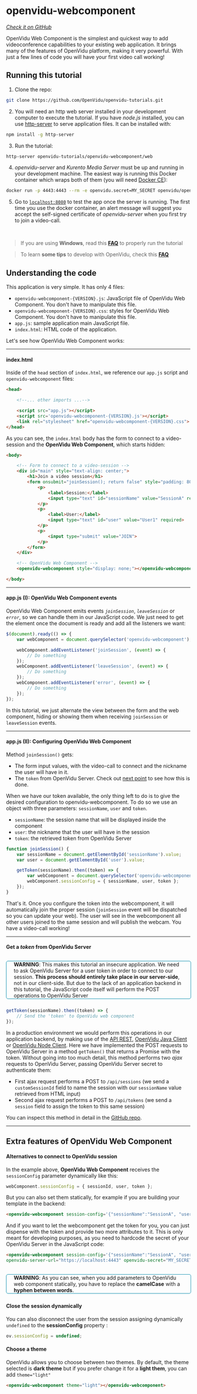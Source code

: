 # openvidu-webcomponent
<a href="https://github.com/OpenVidu/openvidu-tutorials/tree/master/openvidu-webcomponent" target="_blank"><i class="icon ion-social-github"> Check it on GitHub</i></a>

OpenVidu Web Component is the simplest and quickest way to add videoconference capabilities to your existing web application. It brings many of the features of OpenVidu platform, making it very powerful.
With just a few lines of code you will have your first video call working!

## Running this tutorial

1) Clone the repo:

```bash
git clone https://github.com/OpenVidu/openvidu-tutorials.git
```

2) You will need an http web server installed in your development computer to execute the tutorial. If you have _node.js_ installed, you can use [http-server](https://github.com/indexzero/http-server) to serve application files. It can be installed with:

```bash
npm install -g http-server
```

3) Run the tutorial:

```bash
http-server openvidu-tutorials/openvidu-webcomponent/web
```

4) _openvidu-server_ and _Kurento Media Server_ must be up and running in your development machine. The easiest way is running this Docker container which wraps both of them (you will need [Docker CE](https://store.docker.com/search?type=edition&offering=community)):

```bash
docker run -p 4443:4443 --rm -e openvidu.secret=MY_SECRET openvidu/openvidu-server-kms:2.6.0
```

5) Go to [`localhost:8080`](http://localhost:8080) to test the app once the server is running. The first time you use the docker container, an alert message will suggest you accept the self-signed certificate of _openvidu-server_ when you first try to join a video-call.

<br>

> If you are using **Windows**, read this **[FAQ](/troubleshooting/#3-i-am-using-windows-to-run-the-tutorials-develop-my-app-anything-i-should-know)** to properly run the tutorial

> To learn **some tips** to develop with OpenVidu, check this **[FAQ](/troubleshooting#2-any-tips-to-make-easier-the-development-of-my-app-with-openvidu)**

## Understanding the code

This application is very simple. It has only 4 files:

-   `openvidu-webcomponent-{VERSION}.js`: JavaScript file of OpenVidu Web Component. You don't have to manipulate this file.
-   `openvidu-webcomponent-{VERSION}.css`: styles for OpenVidu Web Component. You don't have to manipulate this file.
-   `app.js`: sample application main JavaScript file.
-   `index.html`: HTML code of the application.

Let's see how OpenVidu Web Component works:

---

#### index.html

Inside of the `head` section of `index.html`, we reference our `app.js` script and `openvidu-webcomponent` files:

```html
<head>

    <!--... other imports ...-->

    <script src="app.js"></script>
    <script src='openvidu-webcomponent-{VERSION}.js'></script>
    <link rel="stylesheet" href="openvidu-webcomponent-{VERSION}.css">
</head>
```

As you can see, the `index.html` body has the form to connect to a video-session and the **OpenVidu Web Component**, which starts hidden:

```html
<body>

    <!-- Form to connect to a video-session -->
    <div id="main" style="text-align: center;">
        <h1>Join a video session</h1>
        <form onsubmit="joinSession(); return false" style="padding: 80px; margin: auto">
            <p>
                <label>Session:</label>
                <input type="text" id="sessionName" value="SessionA" required>
            </p>
            <p>
                <label>User:</label>
                <input type="text" id="user" value="User1" required>
            </p>
            <p>
                <input type="submit" value="JOIN">
            </p>
        </form>
    </div>

    <!-- OpenVidu Web Component -->
    <openvidu-webcomponent style="display: none;"></openvidu-webcomponent>

</body>
```

---

#### app.js (I): OpenVidu Web Component events

OpenVidu Web Component emits events _`joinSession`_, _`leaveSession`_ or _`error`_, so we can handle them in our JavaScript code.
We just need to get the element once the document is ready and add all the listeners we want:

```javascript
$(document).ready(() => {
    var webComponent = document.querySelector('openvidu-webcomponent');

    webComponent.addEventListener('joinSession', (event) => {
        // Do something
    });
    webComponent.addEventListener('leaveSession', (event) => {
        // Do something
    });
    webComponent.addEventListener('error', (event) => {
        // Do something
    });
});
```

In this tutorial, we just alternate the view between the form and the web component, hiding or showing them when receiving `joinSession` or `leaveSession` events.

---

#### app.js (II): Configuring OpenVidu Web Component

Method `joinSession()` gets:

 - The form input values, with the video-call to connect and the nickname the user will have in it.
 - The `token` from OpenVidu Server. Check out [next point](#get-a-token-from-openvidu-server) to see how this is done.

When we have our token available, the only thing left to do is to give the desired configuration to openvidu-webcomponent. To do so we use an object with three parameters: `sessionName`, `user` and `token`.

- `sessionName`: the session name that will be displayed inside the component
- `user`: the nickname that the user will have in the session
- `token`: the retrieved token from OpenVidu Server

```javascript
function joinSession() {
    var sessionName = document.getElementById('sessionName').value;
    var user = document.getElementById('user').value;

    getToken(sessionName).then((token) => {
        var webComponent = document.querySelector('openvidu-webcomponent');
        webComponent.sessionConfig = { sessionName, user, token };
    });
}
```

That's it. Once you configure the token into the webcomponent, it will automatically join the proper session (`joinSession` event will be dispatched so you can update your web). The user will see in the webcomponent all other users joined to the same session and will publish the webcam. You have a video-call working!

---

#### Get a _token_ from OpenVidu Server

<div style="
    display: table;
    border: 1px solid #0088aa;
    border-radius: 5px;
    width: 100%;
    margin-top: 30px;
    margin-bottom: 25px;"><div style="display: table-cell">
    <i class="icon ion-android-alert" style="
    font-size: 50px;
    color: #0088aa;
    display: inline-block;
    padding-left: 25%;
"></i></div>
<div style="
    vertical-align: middle;
    display: table-cell;
    padding-left: 20px;
    padding-right: 20px;
    ">
	<strong>WARNING</strong>: This makes this tutorial an insecure application. We need to ask OpenVidu Server for a user token in order to connect to our session. <strong>This process should entirely take place in our server-side</strong>, not in our client-side. But due to the lack of an application backend in this tutorial, the JavaScript code itself will perform the POST operations to OpenVidu Server
</div>
</div>

```javascript
getToken(sessionName).then((token) => {
    // Send the 'token' to OpenVidu web component
});
```

In a production environment we would perform this operations in our application backend, by making use of the [API REST](/reference-docs/REST-API/), [OpenVidu Java Client](/reference-docs/openvidu-java-client/) or [OpenVidu Node Client](/reference-docs/openvidu-node-client/). Here we have implemented the POST requests to OpenVidu Server in a method `getToken()` that returns a Promise with the token. Without going into too much detail, this method performs two _ajax_ requests to OpenVidu Server, passing OpenVidu Server secret to authenticate them:

-   First ajax request performs a POST to `/api/sessions` (we send a `customSessionId` field to name the session with our `sessionName` value retrieved from HTML input)
-   Second ajax request performs a POST to `/api/tokens` (we send a `session` field to assign the token to this same session)

You can inspect this method in detail in the [GitHub repo](https://github.com/OpenVidu/openvidu-tutorials/blob/master/openvidu-webcomponent/web/app.js#L43).

<hr>

## Extra features of OpenVidu Web Component


#### Alternatives to connect to OpenVidu session

In the example above, **OpenVidu Web Component** receives the `sessionConfig` parameter dynamically like this: 

```javascript
webComponent.sessionConfig = { sessionId, user, token };
```

But you can also set them statically, for example if you are building your template in the backend:

```html
<openvidu-webcomponent session-config='{"sessionName":"SessionA", "user":"User1", "token": "TOKEN_RETRIEVED_FROM_OPENVIDU_SERVER"}'></openvidu-webcomponent>
```

And if you want to let the webcomponent get the token for you, you can just dispense with the token and provide two more attributes to it. This is only meant for developing purposes, as you need to hardcode the secret of your OpenVidu Server in the JavaScript code:

```html
<openvidu-webcomponent session-config='{"sessionName":"SessionA", "user":"User1"}'
openvidu-server-url="https://localhost:4443" openvidu-secret="MY_SECRET"></openvidu-webcomponent>
```

<div style="
    display: table;
    border: 1px solid #0088aa;
    border-radius: 5px;
    width: 100%;
    margin-top: 30px;
    margin-bottom: 25px;"><div style="display: table-cell">
    <i class="icon ion-android-alert" style="
    font-size: 50px;
    color: #0088aa;
    display: inline-block;
    padding-left: 25%;
"></i></div>
<div style="
    vertical-align: middle;
    display: table-cell;
    padding-left: 20px;
    padding-right: 20px;
    ">
	<strong>WARNING</strong>: As you can see, when you add parameters to OpenVidu web component statically, you have to replace the <strong>camelCase</strong> with a <strong>hyphen between words</strong>.
</div>
</div>

#### Close the session dynamically

You can also disconnect the user from the session assigning dynamically `undefined` to the **sessionConfig** property :

```javascript
ov.sessionConfig = undefined;
```

#### Choose a theme

OpenVidu  allows you to choose between two themes. By default, the theme selected is **dark theme** but if you prefer change it for a **light them**, you can add `theme="light"`

```html
<openvidu-webcomponent theme="light"></openvidu-webcomponent>
```
